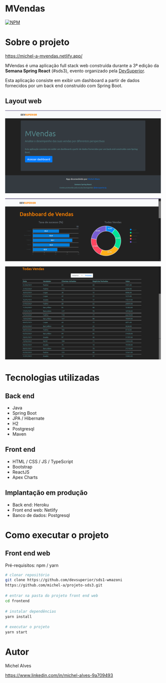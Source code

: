# MVendas
[![NPM](https://img.shields.io/npm/l/react)](https://github.com/michel-a/projeto-sds3/blob/master/LICENSE) 

# Sobre o projeto

https://michel-a-mvendas.netlify.app/

MVendas é uma aplicação full stack web construída durante a 3ª edição da **Semana Spring React** (#sds3), evento organizado pela [DevSuperior](https://devsuperior.com "Site da DevSuperior").

Esta aplicação consiste em exibir um dashboard a partir de dados fornecidos por um back end construído com Spring Boot.

## Layout web
![Web 1](https://github.com/michel-a/projeto-sds3/blob/master/assets/layout-1.png)

![Web 2](https://github.com/michel-a/projeto-sds3/blob/master/assets/layout-2.png)

![Web 3](https://github.com/michel-a/projeto-sds3/blob/master/assets/layout-3.png)

# Tecnologias utilizadas
## Back end
- Java
- Spring Boot
- JPA / Hibernate
- H2
- Postgresql
- Maven
## Front end
- HTML / CSS / JS / TypeScript
- Bootstrap
- ReactJS
- Apex Charts
## Implantação em produção
- Back end: Heroku
- Front end web: Netlify
- Banco de dados: Postgresql

# Como executar o projeto

## Front end web
Pré-requisitos: npm / yarn

```bash
# clonar repositório
git clone https://github.com/devsuperior/sds1-wmazoni
https://github.com/michel-a/projeto-sds3.git

# entrar na pasta do projeto front end web
cd frontend

# instalar dependências
yarn install

# executar o projeto
yarn start
```

# Autor

Michel Alves

https://www.linkedin.com/in/michel-alves-9a709493

